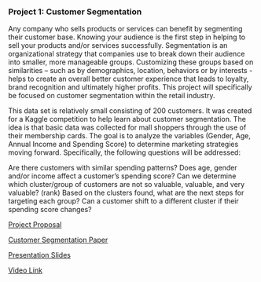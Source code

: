 ### Project 1: Customer Segmentation

Any company who sells products or services can benefit by segmenting their customer base. Knowing your audience is the first step in helping to sell your products and/or services successfully. Segmentation is an organizational strategy that companies use to break down their audience into smaller, more manageable groups. Customizing these groups based on similarities – such as by demographics, location, behaviors or by interests - helps to create an overall better customer experience that leads to loyalty, brand recognition and ultimately higher profits. This project will specifically be focused on customer segmentation within the retail industry.

This data set is relatively small consisting of 200 customers. It was created for a Kaggle competition to help learn about customer segmentation. The idea is that basic data was collected for mall shoppers through the use of their membership cards. The goal is to analyze the variables (Gender, Age, Annual Income and Spending Score) to determine marketing strategies moving forward. Specifically, the following questions will be addressed:

Are there customers with similar spending patterns?
Does age, gender and/or income affect a customer’s spending score?
Can we determine which cluster/group of customers are not so valuable, valuable, and very valuable? (rank)
Based on the clusters found, what are the next steps for targeting each group?
Can a customer shift to a different cluster if their spending score changes?

[Project Proposal](https://github.com/madelinebauer/MBauer/blob/main/1.1%20Project%20Proposal%20-%20BAUER.pdf "Project Proposal")

[Customer Segmentation Paper](https://github.com/madelinebauer/MBauer/blob/dd5b0f94f9322111ee48f84abadd563bc225cff4/Project%201%20Final%20Paper%20-%20BAUER.pdf "Customer Segmentation Paper")

[Presentation Slides](https://github.com/madelinebauer/MBauer/blob/f8f5c966d591d236af9ce371d83f24d64ce8dee4/CustomerSegmentationPresentation%20-%20BAUER.pdf "Presentation Slides")

[Video Link](https://github.com/madelinebauer/MBauer/blob/b2be5a17360a401726e4ead56057063dd2e16ed9/Presentation%20Link.pdf "Presentation")

